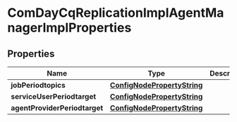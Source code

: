 
# ComDayCqReplicationImplAgentManagerImplProperties

## Properties
Name | Type | Description | Notes
------------ | ------------- | ------------- | -------------
**jobPeriodtopics** | [**ConfigNodePropertyString**](ConfigNodePropertyString.md) |  |  [optional]
**serviceUserPeriodtarget** | [**ConfigNodePropertyString**](ConfigNodePropertyString.md) |  |  [optional]
**agentProviderPeriodtarget** | [**ConfigNodePropertyString**](ConfigNodePropertyString.md) |  |  [optional]




